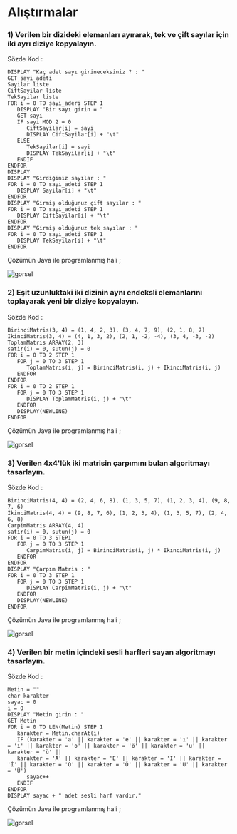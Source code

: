 # Alıştırmalar

### 1) Verilen bir dizideki elemanları ayırarak, tek ve çift sayılar için iki ayrı diziye kopyalayın.

Sözde Kod :
```
DISPLAY "Kaç adet sayı girineceksiniz ? : "
GET sayi_adeti
Sayilar liste
CiftSayilar liste
TekSayilar liste
FOR i = 0 TO sayi_aderi STEP 1
   DISPLAY "Bir sayı girin = "
   GET sayi
   IF sayi MOD 2 = 0
      CiftSayilar[i] = sayi
      DISPLAY CiftSayilar[i] + "\t"
   ELSE
      TekSayilar[i] = sayi
      DISPLAY TekSayilar[i] + "\t"
   ENDIF
ENDFOR
DISPLAY
DISPLAY "Girdiğiniz sayılar : "
FOR i = 0 TO sayi_adeti STEP 1
   DISPLAY Sayilar[i] + "\t"
ENDFOR
DISPLAY "Girmiş olduğunuz çift sayılar : "
FOR i = 0 TO sayi_adeti STEP 1
   DISPLAY CiftSayilar[i] + "\t"
ENDFOR
DISPLAY "Girmiş olduğunuz tek sayılar : "
FOR i = 0 TO sayi_adeti STEP 1
   DISPLAY TekSayilar[i] + "\t"
ENDFOR
```
Çözümün Java ile programlanmış hali ;

![gorsel](https://github.com/SenaOzcn/Algoritma/blob/MIT-License/Diziler%26Metinler%26Koleksiyonlar/Al%C4%B1stirmalar/Images/CiftTekSayilar.png)

### 2) Eşit uzunluktaki iki dizinin aynı endeksli elemanlarını toplayarak yeni bir diziye kopyalayın.

Sözde Kod :
```
BirinciMatris(3, 4) = (1, 4, 2, 3), (3, 4, 7, 9), (2, 1, 8, 7)
IkinciMatris(3, 4) = (4, 1, 3, 2), (2, 1, -2, -4), (3, 4, -3, -2)
ToplamMatris ARRAY(2, 3)
satir(i) = 0, sutun(j) = 0
FOR i = 0 TO 2 STEP 1
   FOR j = 0 TO 3 STEP 1
      ToplamMatris(i, j) = BirinciMatris(i, j) + IkinciMatris(i, j)
   ENDFOR
ENDFOR
FOR i = 0 TO 2 STEP 1
   FOR j = 0 TO 3 STEP 1
      DISPLAY ToplamMatris(i, j) + "\t"
   ENDFOR
   DISPLAY(NEWLINE)
ENDFOR
```
Çözümün Java ile programlanmış hali ;

![gorsel](https://github.com/SenaOzcn/Algoritma/blob/MIT-License/Diziler%26Metinler%26Koleksiyonlar/Al%C4%B1stirmalar/Images/ToplamMatris.png)

### 3) Verilen 4x4'lük iki matrisin çarpımını bulan algoritmayı tasarlayın.

Sözde Kod :
```
BirinciMatris(4, 4) = (2, 4, 6, 8), (1, 3, 5, 7), (1, 2, 3, 4), (9, 8, 7, 6)
İkinciMatris(4, 4) = (9, 8, 7, 6), (1, 2, 3, 4), (1, 3, 5, 7), (2, 4, 6, 8)
CarpimMatris ARRAY(4, 4)
satir(i) = 0, sutun(j) = 0
FOR i = 0 TO 3 STEP1
   FOR j = 0 TO 3 STEP 1
      CarpimMatris(i, j) = BirinciMatris(i, j) * IkınciMatris(i, j)
   ENDFOR
ENDFOR
DISPLAY "Çarpım Matris : "
FOR i = 0 TO 3 STEP 1
   FOR j = 0 TO 3 STEP 1
      DISPLAY CarpimMatris(i, j) + "\t"
   ENDFOR
   DISPLAY(NEWLINE)
ENDFOR
```
Çözümün Java ile programlanmış hali ;

![gorsel](https://github.com/SenaOzcn/Algoritma/blob/MIT-License/Diziler%26Metinler%26Koleksiyonlar/Al%C4%B1stirmalar/Images/CarpimMatris.png)

### 4) Verilen bir metin içindeki sesli harfleri sayan algoritmayı tasarlayın.

Sözde Kod :
```
Metin = ""
char karakter
sayac = 0
i = 0
DISPLAY "Metin girin : "
GET Metin
FOR i = 0 TO LEN(Metin) STEP 1
   karakter = Metin.charAt(i)
   IF (karakter = 'a' || karakter = 'e' || karakter = 'ı' || karakter = 'i' || karakter = 'o' || karakter = 'ö' || karakter = 'u' || karakter = 'ü' ||
   karakter = 'A' || karakter = 'E' || karakter = 'I' || karakter = 'İ' || karakter = 'O' || karakter = 'Ö' || karakter = 'U' || karakter = 'Ü')
      sayac++
   ENDIF
ENDFOR
DISPLAY sayac + " adet sesli harf vardır."
```
Çözümün Java ile programlanmış hali ;

![gorsel](https://github.com/SenaOzcn/Algoritma/blob/MIT-License/Diziler%26Metinler%26Koleksiyonlar/Al%C4%B1stirmalar/Images/SesliHarf.png)
